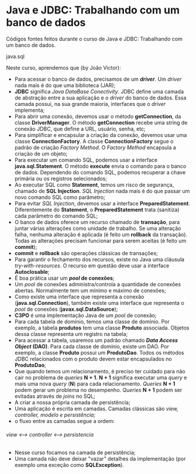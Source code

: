 # Java e JDBC: Trabalhando com um banco de dados

Códigos fontes feitos durante o curso de Java e JDBC: Trabalhando com um banco de dados.

java.sql

Neste curso, aprendemos que (by João Victor):
- Para acessar o banco de dados, precisamos de um <b><i>driver</i></b>. Um <i>driver</i> nada mais é do que uma biblioteca (JAR);
- <b>JDBC</b> significa <i>Java DataBase Conectivity</i>. JDBC define uma camada de abstração entre a sua aplicação e o <i>driver</i> do banco de dados. Essa camada possui, na sua grande maioria, interfaces que o <i>driver</i> implementa;
- Para abrir uma conexão, devemos usar o método <b>getConnection</b>, da classe <b>DriverManager</b>. O método <b>getConnection</b> recebe uma string de conexão JDBC, que define a URL, usuário, senha, etc;
- Para simplificar e encapsular a criação da conexão, devemos usar uma classe <b>ConnectionFactory</b>. A classe <b>ConnectionFactory</b> segue o padrão de criação <i>Factory Method</i>. O <i>Factory Method</i> encapsula a criação de um objeto;
- Para executar um comando SQL, podemos usar a interface <b>java.sql.Statement</b>. O método <b>execute</b> envia o comando para o banco de dados. Dependendo do comando SQL, podemos recuperar a chave primária ou os registros selecionados;
- Ao executar SQL como <b>Statement</b>, temos um risco de segurança, chamado de <b>SQL Injection</b>. <i>SQL Injection</i> nada mais é do que passar um novo comando SQL como parâmetro;
- Para evitar <i>SQL Injection</i>, devemos usar a interface <b>PreparedStatement</b>. Diferentemente do <b>Statement</b>, o <b>PreparedStatement</b> trata (sanitiza) cada parâmetro do comando SQL;
- O banco de dados oferece um recurso chamado de <b>transação</b>, para juntar várias alterações como unidade de trabalho. Se uma alteração falha, nenhuma alteração é aplicada (é feito um <b>rollback</b> da transação). Todas as alterações precisam funcionar para serem aceitas (é feito um <b>commit</b>);
- <b>commit</b> e <b>rollback</b> são operações clássicas de transações;
- Para garantir o fechamento dos recursos, existe no Java uma cláusula <i>try-with-resources</i>. O recurso em questão deve usar a interface <b>Autoclosable</b>;
- É boa prática usar um <b><i>pool</i> de conexões</b>;
- Um <i>pool</i> de conexões administra/controla a quantidade de conexões abertas. Normalmente tem um mínimo e máximo de conexões;
- Como existe uma interface que representa a conexão (<b>java.sql.Connection</b>), também existe uma interface que representa o <i>pool</i> de conexões (<b>javax.sql.DataSource</b>);
- <b>C3PO</b> é uma implementação Java de um <i>pool</i> de conexão;
- Para cada tabela de domínio, temos uma classe de domínio. Por exemplo, a tabela <b>produtos</b> tem uma classe <b>Produto</b> associada. Objetos dessa classe representa um registro na tabela;
- Para acessar a tabela, usaremos um padrão chamado <b><i>Data Access Object</i> (DAO)</b>. Para cada classe de domínio, existe um DAO. Por exemplo, a classe <b>Produto</b> possui um <b>ProdutoDao</b>. Todos os métodos JDBC relacionados com o produto devem estar encapsulados no <b>ProdutoDao</b>;
- Que quando temos um relacionamento, é preciso ter cuidado para não cair no problema de <i>queries</i> <b>N + 1</b>. <b>N + 1</b> significa executar uma <i>query</i> e mais uma nova <i>query</i> (<b>N</b>) para cada relacionamento. <i>Queries</i> <b>N + 1</b> podem gerar um problema no desempenho. <i>Queries</i> <b>N + 1</b> podem ser evitadas através de <i>joins</i> no SQL;
- A criar a nossa própria camada de persistência;
- Uma aplicação é escrita em camadas. Camadas clássicas são <i>view, controller, modelo e persistência;</i>
- o fluxo entre as camadas segue a ordem:
<h6>view <--> controller <--> persistencia</h6>
  
- Nesse curso focamos na camada de persistência;
- Uma camada não deve deixar "vazar" detalhes da implementação (por exemplo uma exceção como <b>SQLException</b>).
